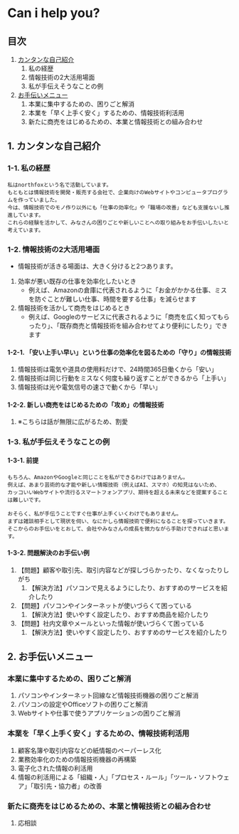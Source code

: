 Can i help you?
===

## 目次
1. [カンタンな自己紹介](#1-カンタンな自己紹介)
   1. 私の経歴
   1. 情報技術の2大活用場面
   1. 私が手伝えそうなことの例
1. [お手伝いメニュー](#2-お手伝いメニュー)
   1. 本業に集中するための、困りごと解消
   1. 本業を「早く上手く安く」するための、情報技術利活用
   1. 新たに商売をはじめるための、本業と情報技術との組み合わせ

## 1. カンタンな自己紹介
### 1-1. 私の経歴
```
私はnorthfoxという名で活動しています。
もともとは情報技術を開発・販売する会社で、企業向けのWebサイトやコンピュータプログラムを作っていました。
今は、情報技術でのモノ作り以外にも「仕事の効率化」や「職場の改善」なども支援ないし推進しています。
これらの経験を活かして、みなさんの困りごとや新しいことへの取り組みをお手伝いしたいと考えています。
```

### 1-2. 情報技術の2大活用場面
- 情報技術が活きる場面は、大きく分けると2つあります。

1. 効率が悪い既存の仕事を効率化したいとき
   - 例えば、Amazonの倉庫に代表されるように「お金がかかる仕事、ミスを防ぐことが難しい仕事、時間を要する仕事」を減らせます
2. 情報技術を活かして商売をはじめるとき
   - 例えば、Googleのサービスに代表されるように「商売を広く知ってもらったり」、「既存商売と情報技術を組み合わせてより便利にしたり」できます

#### 1-2-1. 「安い上手い早い」という仕事の効率化を図るための「守り」の情報技術
1. 情報技術は電気や道具の使用料だけで、24時間365日働くから「安い」
1. 情報技術は同じ行動をミスなく何度も繰り返すことができるから「上手い」
1. 情報技術は光や電気信号の速さで動くから「早い」

#### 1-2-2. 新しい商売をはじめるための「攻め」の情報技術
1. ※こちらは話が無限に広がるため、割愛


### 1-3. 私が手伝えそうなことの例
#### 1-3-1. 前提
```
もちろん、AmazonやGoogleと同じことを私ができるわけではありません。
例えば、あまり芸術的な才能や新しい情報技術（例えばAI、スマホ）の知見はないため、
カッコいいWebサイトや流行るスマートフォンアプリ、期待を超える未来などを提案することは難しいです。

おそらく、私が手伝うことですぐ仕事が上手くいくわけでもありません。
まずは雑談相手として現状を伺い、なにかしら情報技術で便利になることを探っていきます。
そこからのお手伝いをとおして、会社やみなさんの成長を微力ながら手助けできればと思います。
```

#### 1-3-2. 問題解決のお手伝い例
1. 【問題】顧客や取引先、取引内容などが探しづらかったり、なくなったりしがち
   1. 【解決方法】パソコンで見えるようにしたり、おすすめのサービスを紹介したり
1. 【問題】パソコンやインターネットが使いづらくて困っている
   1. 【解決方法】使いやすく設定したり、おすすめ商品を紹介したり
1. 【問題】社内文章やメールといった情報が使いづらくて困っている
   1. 【解決方法】使いやすく設定したり、おすすめのサービスを紹介したり

## 2. お手伝いメニュー
### 本業に集中するための、困りごと解消
1. パソコンやインターネット回線など情報技術機器の困りごと解消
1. パソコンの設定やOfficeソフトの困りごと解消
1. Webサイトや仕事で使うアプリケーションの困りごと解消

### 本業を「早く上手く安く」するための、情報技術利活用
1. 顧客名簿や取引内容などの紙情報のペーパーレス化
1. 業務効率化のための情報技術機器の再構築
1. 電子化された情報の利活用
1. 情報の利活用による「組織・人」「プロセス・ルール」「ツール・ソフトウェア」「取引先・協力者」の改善

### 新たに商売をはじめるための、本業と情報技術との組み合わせ
1. 応相談
